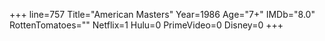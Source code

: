 +++
line=757
Title="American Masters"
Year=1986
Age="7+"
IMDb="8.0"
RottenTomatoes=""
Netflix=1
Hulu=0
PrimeVideo=0
Disney=0
+++

